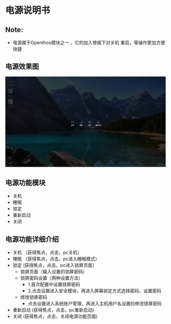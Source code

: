 # 电源说明书

## Note:
  - 电源属于Openthos模块之一 ，它的加入使阁下对关机 重启，等操作更加方便快捷

## 电源效果图
![](pic/guanji/powerMenu.png)

## 电源功能模块
  - 关机
  - 睡眠
  - 锁定
  - 重新启动
  - 关闭

## 电源功能详细介绍
  - 关机 （获得焦点，点击，pc关机）
  - 睡眠 （获得焦点，点击，pc进入睡眠模式）
  - 锁定  (获得焦点，点击，pc进入锁屏页面）
    - 锁屏页面（输入设置的锁屏密码）
    - 锁屏密码设置（两种设置方法）
      - 1.首次配置中设置锁屏密码
      - 2.点击设置进入安全模块，再进入屏幕锁定方式选择密码，设置密码
    - 修改锁屏密码
      - 点击设置进入系统账户管理，再进入主机用户名设置的修改锁屏密码
  - 重新启动 (获得焦点，点击，pc重新启动)
  - 关闭 (获得焦点，点击，关闭电源功能页面)
